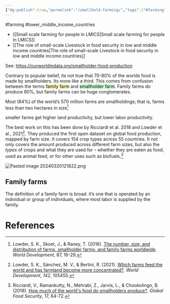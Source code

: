 ```yaml
---
{"dg-publish":true,"permalink":"/smallhold-farming/","tags":["#farming","#lower_middle_income_countries"],"created":"2025-10-23T17:42:47.392+01:00","updated":"2025-10-23T18:06:08.712+01:00"}
---
```


#farming #lower_middle_income_countries 

- [[Small scale farming for people in LMICS\|Small scale farming for people in LMICS]]
- [[The role of small-scale Livestock in food security in low and middle income countries\|The role of small-scale Livestock in food security in low and middle income countries]]

See: https://ourworldindata.org/smallholder-food-production

Contrary to popular belief, its not true that 70-80% of the worlds food is made by smallholders. Its more like a third. This comes from confusion between the terms <mark style="background: #FFF3A3A6;">family farm</mark> and <mark style="background: #BBFABBA6;">smallholder farm</mark>. Family farms do produce 80%, but family farms can be huge conglomerates.

Most (84%) of the world’s 570 million farms are smallholdings; that is, farms less than two hectares in size[^1]

smaller farms get higher land productivity, but lower labor productivity.

The best work on this has been done by Ricciardi et al. 2018 and Lowder et al., 2021[^3]. They produced the first open dataset on global food production, mapped by farm size. It covers 154 crop types across 55 countries. It not only covers the amount produced across different farm sizes, but also the _types_ of crops and what they are used for – whether they are eaten as food, used as animal feed, or for other uses such as biofuels.[^2]

![Pasted image 20240320121822.png](/img/user/Pasted%20image%2020240320121822.png)

## Family farms
The definition of a family farm is broad: it’s one that is operated by an individual or group of individuals, where most labor is supplied by the family.
# References
[^1]: Lowder, S. K., Skoet, J., & Raney, T. (2016). [The number, size, and distribution of farms, smallholder farms, and family farms worldwide](https://www.sciencedirect.com/science/article/pii/S0305750X15002703). _World Development_, 87, 16-29.
[^2]: Ricciardi, V., Ramankutty, N., Mehrabi, Z., Jarvis, L., & Chookolingo, B. (2018). [How much of the world's food do smallholders produce?](https://www.sciencedirect.com/science/article/pii/S2211912417301293). _Global Food Security_, 17, 64-72.
[^3]: Lowder, S. K., Sánchez, M. V., & Bertini, R. (2021). [Which farms feed the world and has farmland become more concentrated?](https://www.sciencedirect.com/science/article/pii/S0305750X2100067X). _World Development_, _142_, 105455.